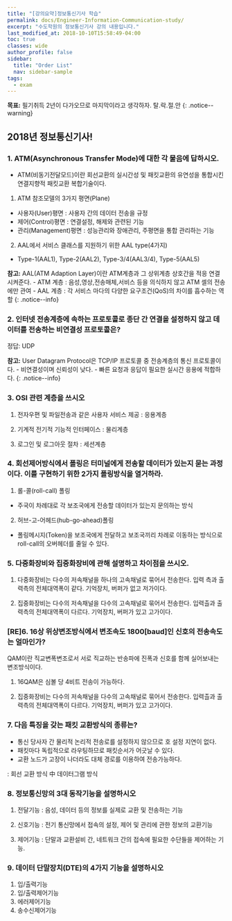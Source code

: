 ```yaml
---
title: "[강의요약]정보통신기사 학습"
permalink: docs/Engineer-Information-Communication-study/
excerpt: "수도학원의 정보통신기사 강의 내용입니다."
last_modified_at: 2018-10-10T15:58:49-04:00
toc: true
classes: wide
author_profile: false
sidebar:
  title: "Order List"
  nav: sidebar-sample
tags:
  - exam
---
```




**목표:** 필기취득 2년이 다가오므로 마지막이라고 생각하자. 탈.락.절.안
{: .notice--warning}

## 2018년 정보통신기사!

### 1. ATM(Asynchronous Transfer Mode)에 대한 각 물음에 답하시오.

+ ATM(비동기전달모드)이란 회선교환의 실시간성 및 패킷교환의 유연성을 통합시킨 연결지향적 패킷교환 복합기술이다.

 1. ATM 참조모델의 3가지 평면(Plane)
  - 사용자(User)평면
    :    사용자 간의 데이터 전송을 규정
  - 제어(Control)평면
    :    연결설정, 해제와 관련된 기능
  - 관리(Management)평면
    :    성능관리와 장애관리, 주평면을 통합 관리하는 기능

  2. AAL에서 서비스 클래스를 지원하기 위한 AAL type(4가지)
   - Type-1(AAL1), Type-2(AAL2), Type-3/4(AAL3/4), Type-5(AAL5)


   **참고:** AAL(ATM Adaption Layer)이란 ATM계층과 그 상위계층 상호간을 적응 연결 시켜준다.
      - ATM 계층 : 음성,영상,전송매체,서비스 등을 의식하지 않고 ATM 셀의 전송에만 관여
      - AAL 계층 : 각 서비스 마다의 다양한 요구조건(QoS)의 차이를 흡수하는 역할
   {: .notice--info}



### 2. 인터넷 전송계층에 속하는 프로토콜로 종단 간 연결을 설정하지 않고 데이터를 전송하는 비연결성 프로토콜은?

  정답: UDP

  **참고:** User Datagram Protocol은 TCP/IP 프로토콜 중 전송계층의 통신 프로토콜이다.
     - 비연결성이며 신뢰성이 낮다.
     - 빠른 요청과 응답이 필요한 실시간 응용에 적합하다.
  {: .notice--info}

### 3. OSI 관련 계층을 쓰시오

  1. 전자우편 및 파일전송과 같은 사용자 서비스 제공
  :     응용계층

  2. 기계적 전기적 기능적 인터페이스
  :     물리계층

  3. 로그인 및 로그아웃 절차
  :     세션계층

### 4. 회선제어방식에서 폴링은 터미널에게 전송할 데이터가 있는지 묻는 과정이다. 이를 구현하기 위한 2가지 폴링방식을 열거하라.

  1. 롤-콜(roll-call) 폴링
  - 주국이 차례대로 각 보조국에게 전송할 데이터가 있는지 문의하는 방식

  2. 허브-고-어헤드(hub-go-ahead)폴링
  - 폴링메시지(Token)을 보조국에게 전달하고 보조국끼리 차례로 이동하는 방식으로 roll-call의 오버헤더를 줄일 수 있다.

### 5. 다중화장비와 집중화장비에 관해 설명하고 차이점을 쓰시오.

  1. 다중화장비는 다수의 저속채널을 하나의 고속채널로 묶어서 전송한다. 입력 측과 출력측의 전체대역폭이 같다. 기억장치, 버퍼가 없고 저가이다.

  2. 집중화장비는 다수의 저속채널을 다수의 고속채널로 묶어서 전송한다. 입력츨과 출력측의 전체대역폭이 다르다. 기억장치, 버퍼가 있고 고가이다.


### [RE]6. 16상 위상변조방식에서 변조속도 1800[baud]인 신호의 전송속도는 얼마인가?

QAM이란 직교변폭변조로서 서로 직교하는 반송파에 진폭과 신호를 함께 실어보내는 변조방식이다.

  1. 16QAM은 심볼 당 4비트 전송이 가능하다.

  2. 집중화장비는 다수의 저속채널을 다수의 고속채널로 묶어서 전송한다. 입력츨과 출력측의 전체대역폭이 다르다. 기억장치, 버퍼가 있고 고가이다.

### 7. 다음 특징을 갖는 패킷 교환방식의 종류는?

 - 통신 당사자 간 물리적 논리적 전송로를 설정하지 않으므로 호 설정 지연이 없다.
 - 패킷마다 독립적으로 라우팅하므로 패킷순서가 어긋날 수 있다.
 - 교환 노드가 고장이 나더라도 대체 경로를 이용하여 전송가능하다.

:     회선 교환 방식 中 데이터그램 방식



### 8. 정보통신망의 3대 동작기능을 설명하시오

1. 전달기능
:     음성, 데이터 등의 정보를 실제로 교환 및 전송하는 기능

2. 신호기능
:     전기 통신망에서 접속의 설정, 제어 및 관리에 관한 정보의 교환기능

3. 제어기능
:     단말과 교환설비 간, 네트워크 간의 접속에 필요한 수단들을 제어하는 기능.

### 9. 데이터 단말장치(DTE)의 4가지 기능을 설명하시오

1. 입/출력기능
2. 입/출력제어기능
3. 에러제어기능
4. 송수신제어기능
